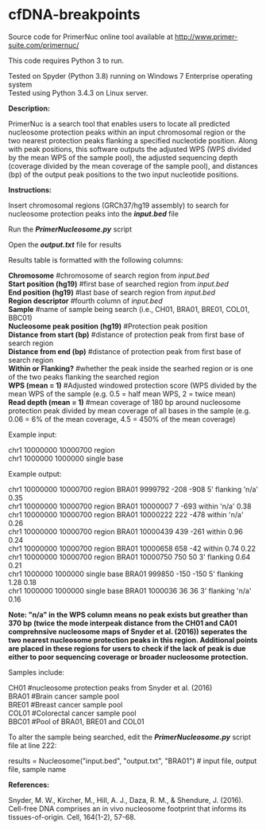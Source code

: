 # cfDNA-breakpoints

Source code for PrimerNuc online tool available at http://www.primer-suite.com/primernuc/

This code requires Python 3 to run.

Tested on Spyder (Python 3.8) running on Windows 7 Enterprise operating system                                                                
Tested using Python 3.4.3 on Linux server.


**Description:**

PrimerNuc is a search tool that enables users to locate all predicted nucleosome protection peaks within an input chromosomal region or the two nearest protection peaks flanking a specified nucleotide position. Along with peak positions, this software outputs the adjusted WPS (WPS divided by the mean WPS of the sample pool), the adjusted sequencing depth (coverage divided by the mean coverage of the sample pool), and distances (bp) of the output peak positions to the two input nucleotide positions.


**Instructions:**

Insert chromosomal regions (GRCh37/hg19 assembly) to search for nucleosome protection peaks into the **_input.bed_** file 

Run the _**PrimerNucleosome.py**_ script

Open the **_output.txt_** file for results


Results table is formatted with the following columns:

**Chromosome** #chromosome of search region from _input.bed_                                                                       
**Start position (hg19)** #first base of searched region from _input.bed_                                                              
**End position (hg19)** #last base of search region from _input.bed_                                                                    
**Region descriptor** #fourth column of _input.bed_                                                                                    
**Sample** #name of sample being search (i.e., CH01, BRA01, BRE01, COL01, BBC01)                                                         
**Nucleosome peak position (hg19)** #Protection peak position                                                                           
**Distance from start (bp)** #distance of protection peak from first base of search region                                               
**Distance from end (bp)** #distance of protection peak from first base of search region                                                 
**Within or Flanking?** #whether the peak inside the searhed region or is one of the two peaks flanking the searched region             
**WPS (mean = 1)** #Adjusted windowed protection score (WPS divided by the mean WPS of the sample (e.g. 0.5 = half mean WPS, 2 = twice mean)                                                                                                                                  
**Read depth (mean = 1)** #mean coverage of 180 bp around nucleosome protection peak divided by mean coverage of all bases in the sample (e.g. 0.06 = 6% of the mean coverage, 4.5 = 450% of the mean coverage)    

Example input:

chr1	10000000	10000700	region                                                                                                      
chr1	1000000	1000000	single base                                                                                                       

Example output:

chr1	10000000	10000700	region	BRA01	9999792	-208	-908	5' flanking	'n/a'	0.35                                                      
chr1	10000000	10000700	region	BRA01	10000007	7	-693	within	'n/a'	0.38                                                      
chr1	10000000	10000700	region	BRA01	10000222	222	-478	within	'n/a'	0.26                                                           
chr1	10000000	10000700	region	BRA01	10000439	439	-261	within	0.96	0.24                                                      
chr1	10000000	10000700	region	BRA01	10000658	658	-42	within	0.74	0.22                                                      
chr1	10000000	10000700	region	BRA01	10000750	750	50	3' flanking	0.64	0.21                                                      
chr1	1000000	1000000	single base	BRA01	999850	-150	-150	5' flanking	1.28	0.18                                                      
chr1	1000000	1000000	single base	BRA01	1000036	36	36	3' flanking	'n/a'	0.16                                                      

**Note: "n/a" in the WPS column means no peak exists but greather than 370 bp (twice the mode interpeak distance from the CH01 and CA01 comprehnsive nucleosome maps of Snyder et al. (2016)) seperates the two nearest nucleosome protection peaks in this region. Additional points are placed in these regions for users to check if the lack of peak is due either to poor sequencing coverage or broader nucleosome protection.**

Samples include: 

CH01 #nucleosome protection peaks from Snyder et al. (2016)                                                                             
BRA01 #Brain cancer sample pool                                                                                                 
BRE01 #Breast cancer sample pool                                                                                                         
COL01 #Colorectal cancer sample pool                                                                                                    
BBC01 #Pool of BRA01, BRE01 and COL01                                                                                                                                   

To alter the sample being searched, edit the _**PrimerNucleosome.py**_ script file at line 222:

results = Nucleosome("input.bed", "output.txt", "BRA01") # input file, output file, sample name


**References:**

Snyder, M. W., Kircher, M., Hill, A. J., Daza, R. M., & Shendure, J. (2016). Cell-free DNA comprises an in vivo nucleosome footprint that informs its tissues-of-origin. Cell, 164(1-2), 57-68.
